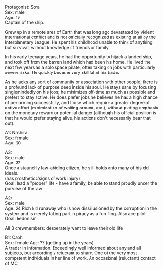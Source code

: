 Protagonist: Sora  
Sex: male  
Age: 19  
Captain of the ship.  

Grew up in a remote area of Earth that was long ago devastated by violent international conflict and is not officially recognized as existing at all by the Interplanetary League. He spent his childhood unable to think of anything but survival, without knowledge of friends or family.

In his early teenage years, he had the opportunity to hijack a landed ship, and took off from the barren land which had been his home. He lived the next few years as a solo space pirate, often taking on jobs with particularly severe risks. He quickly became very skillful at his trade.

As he lacks any sort of community or association with other people, there is a profound lack of purpose deep inside his soul. He stays sane by focusing singlemindedly on his jobs; he minimizes off-time as much as possible and prefers to stay active. He does prefer jobs he believes he has a high chance of performing successfully, and those which require a greater degree of active effort (minimization of waiting around, etc.), without putting emphasis on the monetary reward or potential danger (although his official position is that he would prefer staying alive, his actions don't necessarily bear that out).

A1: Nashira  
Sex: female  
Age: 20  

A3:  
Sex: male  
Age: 37  
Once a staunchly law-abiding citizen, he still holds onto many of his old ideals.  
(has prosthetics/signs of work injury)  
Goal: lead a "proper" life - have a family, be able to stand proudly under the purview of the law

A2:  
Sex: male  
Age: 24 
Rich kid runaway who is now dissillusioned by the corruption in the system and is merely taking part in piracy as a fun fling. Also ace pilot.  
Goal: hedonism

All 3 crewmembers: desperately want to leave their old life

B1: Caph  
Sex: female
Age: ?? (getting up in the years)  
A trader in information. Exceedingly well informed about any and all subjects, but accordingly reluctant to share. One of the very most competent individuals in her line of work. An occasional (reluctant) contact of MC.